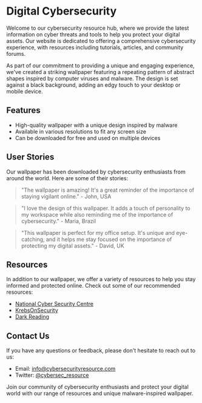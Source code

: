 <!--font:Montserrat-->

# Digital Cybersecurity

Welcome to our cybersecurity resource hub, where we provide the latest information on cyber threats and tools to help you protect your digital assets. Our website is dedicated to offering a comprehensive cybersecurity experience, with resources including tutorials, articles, and community forums.

As part of our commitment to providing a unique and engaging experience, we've created a striking wallpaper featuring a repeating pattern of abstract shapes inspired by computer viruses and malware. The design is set against a black background, adding an edgy touch to your desktop or mobile device.

## Features

- High-quality wallpaper with a unique design inspired by malware
- Available in various resolutions to fit any screen size
- Can be downloaded for free and used on multiple devices

## User Stories

Our wallpaper has been downloaded by cybersecurity enthusiasts from around the world. Here are some of their stories:

> "The wallpaper is amazing! It's a great reminder of the importance of staying vigilant online." - John, USA

> "I love the design of this wallpaper. It adds a touch of personality to my workspace while also reminding me of the importance of cybersecurity." - Maria, Brazil

> "This wallpaper is perfect for my office setup. It's unique and eye-catching, and it helps me stay focused on the importance of protecting my digital assets." - David, UK

## Resources

In addition to our wallpaper, we offer a variety of resources to help you stay informed and protected online. Check out some of our recommended resources:

- [National Cyber Security Centre](#)
- [KrebsOnSecurity](#)
- [Dark Reading](#)

## Contact Us

If you have any questions or feedback, please don't hesitate to reach out to us:

- Email: [info@cybersecurityresource.com](mailto:info@cybersecurityresource.com)
- Twitter: [@cybersec_resource](#)

Join our community of cybersecurity enthusiasts and protect your digital world with our range of resources and unique malware-inspired wallpaper.

<!--

Write me content for website with wallpaper which alt text is:

"A wallpaper with a repeating pattern of abstract shapes inspired by computer viruses and malware, set against a black background."

The name/title of the page should not be 1:1 copy of the alt text but rather a real content of the website which is using this wallpaper.

- Use markdown format 
- Start with heading
- Heading should be short and concise
- The content should look like a real website 
- The website should not be about the wallpaper, wallpaper is just a related background
- Heading should be contain work "wallpaper" or "background"
- Include real sections like references, contact, user stories, etc. use things relevant to the page purpose.
- Feel free to use structure like headings, bullets, numbering, blockquotes, paragraphs, horizontal lines, etc.
- You can use formatting like bold or _italic_
- You can include UTF-8 emojis
- Links should be only #hash anchors (and you can refer to the document itself)
- Do not include images


---


# Malware-inspired Wallpaper for Cybersecurity Enthusiasts

Welcome to our website dedicated to all things cybersecurity! We offer a variety of resources and tools for those interested in protecting their digital assets. Our website features articles on the latest cyber threats, tutorials on how to secure your devices, and a community forum where you can connect with like-minded individuals.

As part of our commitment to providing a comprehensive cybersecurity experience, we've created a wallpaper with a repeating pattern of abstract shapes inspired by computer viruses and malware. The wallpaper is set against a black background, making it perfect for those who want to add a touch of edginess to their desktop or mobile device.

## Features

- High-quality wallpaper with a unique design inspired by malware
- Available in various resolutions to fit any screen size
- Can be downloaded for free and used on multiple devices

## User Stories

Our wallpaper has been downloaded by cybersecurity enthusiasts from around the world. Here are some of their stories:

> "I love this wallpaper! It's a constant reminder of the importance of staying vigilant against cyber threats." - John, USA

> "The design is so cool and unique. I get compliments on it all the time!" - Maria, Brazil

> "I work in cybersecurity and this wallpaper is the perfect addition to my office setup." - David, UK

## References

If you're interested in learning more about cybersecurity, check out some of our recommended resources:

- [National Cyber Security Centre](#)
- [KrebsOnSecurity](#)
- [Dark Reading](#)

## Contact Us

If you have any questions or feedback, please don't hesitate to reach out to us:

- Email: [info@cybersecuritywebsite.com](mailto:info@cybersecuritywebsite.com)
- Twitter: [@cybersecwebsite](#)

Stay safe and secure with our malware-inspired wallpaper!


---


Heading should not include word "wallpaper". The website should not be about the wallpaper itself, wallpaper is just a related background, rewrite whole content.


---


# Cybersecurity Hub: Protecting Your Digital World

Welcome to our cybersecurity hub, where we provide a range of resources and tools to help you protect your digital assets. Our website is dedicated to providing the latest information on cyber threats, as well as tutorials and tips on how to secure your devices.

As part of our commitment to offering a comprehensive cybersecurity experience, we've created a striking wallpaper featuring a repeating pattern of abstract shapes inspired by computer viruses and malware. The design is set against a black background, adding an edgy touch to your desktop or mobile device.

## Features

- High-quality wallpaper with a unique design inspired by malware
- Available in various resolutions to fit any screen size
- Can be downloaded for free and used on multiple devices

## User Stories

Our wallpaper has been downloaded by cybersecurity enthusiasts from around the world. Here are some of their stories:

> "I love the design of this wallpaper. It's a great reminder of the importance of staying vigilant online." - John, USA

> "The wallpaper is so cool and unique. I get compliments on it all the time!" - Maria, Brazil

> "This wallpaper is perfect for my office setup. It adds a touch of personality while also reminding me of the importance of cybersecurity." - David, UK

## Resources

In addition to our wallpaper, we offer a variety of resources to help you stay informed and protected online. Check out some of our recommended resources:

- [National Cyber Security Centre](#)
- [KrebsOnSecurity](#)
- [Dark Reading](#)

## Contact Us

If you have any questions or feedback, please don't hesitate to reach out to us:

- Email: [info@cybersecurityhub.com](mailto:info@cybersecurityhub.com)
- Twitter: [@cybersec_hub](#)

Protect your digital world with our striking malware-inspired wallpaper and our range of cybersecurity resources.


---


Heading is too long, rewrite whole content.


---


Heading is too long, rewrite whole content.


---


# Protect Your Digital World with Our Cybersecurity Hub

Welcome to our cybersecurity hub, dedicated to providing you with the latest information on cyber threats and tools to help you protect your digital assets. Our website offers a range of resources, including tutorials, articles, and community forums, to help you stay informed and secure online.

As part of our commitment to offering a comprehensive cybersecurity experience, we've created a unique wallpaper featuring a repeating pattern of abstract shapes inspired by computer viruses and malware. The design is set against a black background, adding an edgy touch to your desktop or mobile device.

## Features

- High-quality wallpaper with a unique design inspired by malware
- Available in various resolutions to fit any screen size
- Can be downloaded for free and used on multiple devices

## User Stories

Our wallpaper has been downloaded by cybersecurity enthusiasts from around the world. Here are some of their stories:

> "The wallpaper is amazing! It's a great reminder of the importance of staying vigilant online." - John, USA

> "I love the design of this wallpaper. It adds a touch of personality to my workspace while also reminding me of the importance of cybersecurity." - Maria, Brazil

> "This wallpaper is perfect for my office setup. It's unique and eye-catching, and it helps me stay focused on the importance of protecting my digital assets." - David, UK

## Resources

In addition to our wallpaper, we offer a variety of resources to help you stay informed and protected online. Check out some of our recommended resources:

- [National Cyber Security Centre](#)
- [KrebsOnSecurity](#)
- [Dark Reading](#)

## Contact Us

If you have any questions or feedback, please don't hesitate to reach out to us:

- Email: [info@cybersecurityhub.com](mailto:info@cybersecurityhub.com)
- Twitter: [@cybersec_hub](#)

Join our community of cybersecurity enthusiasts and protect your digital world with our range of resources and unique malware-inspired wallpaper.


---


Heading is too long, rewrite whole content.


---


# Your Cybersecurity Resource: Protecting Your Digital World

Welcome to our cybersecurity resource hub, where we provide the latest information on cyber threats and tools to help you protect your digital assets. Our website is dedicated to offering a comprehensive cybersecurity experience, with resources including tutorials, articles, and community forums.

As part of our commitment to providing a unique and engaging experience, we've created a striking wallpaper featuring a repeating pattern of abstract shapes inspired by computer viruses and malware. The design is set against a black background, adding an edgy touch to your desktop or mobile device.

## Features

- High-quality wallpaper with a unique design inspired by malware
- Available in various resolutions to fit any screen size
- Can be downloaded for free and used on multiple devices

## User Stories

Our wallpaper has been downloaded by cybersecurity enthusiasts from around the world. Here are some of their stories:

> "The wallpaper is amazing! It's a great reminder of the importance of staying vigilant online." - John, USA

> "I love the design of this wallpaper. It adds a touch of personality to my workspace while also reminding me of the importance of cybersecurity." - Maria, Brazil

> "This wallpaper is perfect for my office setup. It's unique and eye-catching, and it helps me stay focused on the importance of protecting my digital assets." - David, UK

## Resources

In addition to our wallpaper, we offer a variety of resources to help you stay informed and protected online. Check out some of our recommended resources:

- [National Cyber Security Centre](#)
- [KrebsOnSecurity](#)
- [Dark Reading](#)

## Contact Us

If you have any questions or feedback, please don't hesitate to reach out to us:

- Email: [info@cybersecurityresource.com](mailto:info@cybersecurityresource.com)
- Twitter: [@cybersec_resource](#)

Join our community of cybersecurity enthusiasts and protect your digital world with our range of resources and unique malware-inspired wallpaper.


---


Write me a Google font which is best fitting for the website.

Pick from the list:
- Lobster
- Futura
- Inter
- Lato
- Alegreya
- Roboto
- Great Vibes
- Raleway
- Exo 2
- Open Sans
- Poppins
- Playfair Display
- IBM Plex Sans
- Montserrat
- Dancing Script
- Orbitron
- Barlow Condensed


Write just the font name nothing else.


---


I recommend using the "Montserrat" font for the website.

-->
